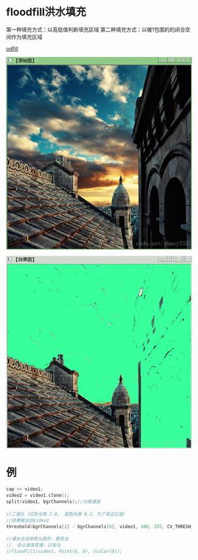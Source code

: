 # floodfill洪水填充

第一种填充方式：以高低值判断填充区域
第二种填充方式：以被1包围的的闭合空间作为填充区域

[odfill](https://qianmo.blog.csdn.net/article/details/28261997?spm=1001.2101.3001.6661.1&utm_medium=distribute.pc_relevant_t0.none-task-blog-2%7Edefault%7ECTRLIST%7Edefault-1-28261997-blog-80966724.pc_relevant_aa&depth_1-utm_source=distribute.pc_relevant_t0.none-task-blog-2%7Edefault%7ECTRLIST%7Edefault-1-28261997-blog-80966724.pc_relevant_aa&utm_relevant_index=1)

![](_attachments/old/2022-07-27-17-05-00.png)

![](_attachments/old/2022-07-27-17-05-05.png)

# 例
```cpp
cap >> video1;
video2 = video1.clone();
split(video1, bgrChannels);//分离通道

//二值化（红色光用 2-0， 蓝色光用 0-2，为了保证正值）
//结果输出回video1
threshold(bgrChannels[2] - bgrChannels[0], video1, 100, 255, CV_THRESH_BINARY_INV);

//漫水法去除箭头图形，更简洁
//  会让速度变慢，已淘汰
//floodFill(video1, Point(0, 0), Scalar(0));
```